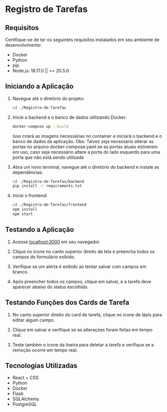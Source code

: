 # Registro de Tarefas

## Requisitos

Certifique-se de ter os seguintes requisitos instalados em seu ambiente de desenvolvimento:

- Docker
- Python
- pip
- Node.js: 18.17.0 || >= 20.5.0

## Iniciando a Aplicação

1. Navegue até o diretório do projeto:

    ```bash
    cd ./Registro-de-Tarefas
    ```

2. Inicie o backend e o banco de dados utilizando Docker:

    ```bash
    docker-compose up --build
    ```

    Isso criará as imagens necessárias no container e iniciará o backend e o banco de dados da aplicação.
    Obs: Talvez seja necessário alterar as portas no arquivo docker-compose.yaml se as portas atuais estiverem em uso, caso seja necessário altere a porta do lado esquerdo para uma porta que não está sendo utilizada

3. Abra um novo terminal, navegue até o diretório do backend e instale as dependências:

    ```bash
    cd ./Registro-de-Tarefas/backend
    pip install -r requirements.txt
    ```

4. Inicie o frontend:

    ```bash
    cd ./Registro-de-Tarefas/frontend
    npm install
    npm start
    ```

## Testando a Aplicação

1. Acesse [localhost:3000](http://localhost:3000) em seu navegador.

2. Clique no ícone no canto superior direito da tela e preencha todos os campos do formulário exibido.

3. Verifique se um alerta é exibido ao tentar salvar com campos em branco.

4. Após preencher todos os campos, clique em salvar, e a tarefa deve aparecer abaixo do status escolhido.

## Testando Funções dos Cards de Tarefa

1. No canto superior direito do card de tarefa, clique no ícone de lápis para editar algum campo.

2. Clique em salvar e verifique se as alterações foram feitas em tempo real.

3. Teste também o ícone da lixeira para deletar a tarefa e verifique se a remoção ocorre em tempo real.

## Tecnologias Utilizadas

- React + CSS
- Python
- Docker
- Flask
- SQLAlchemy
- PostgreSQL
